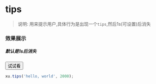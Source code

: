 <link rel="stylesheet" type="text/css" href="../assets/xui.css">
<script type="text/javascript" src="../assets/xui.js"></script>

# tips

>说明: 用来提示用户,具体行为是出现一个`tips`,然后1s(可设置)后消失


### 效果展示

##### 默认是1s后消失


<button class="xui_btn xui_btn_default" id="show_tips">试试看</button>

<script type="text/javascript">
document.getElementById('show_tips').onclick=function(){
	xu.tips('hello, world', 2000);
}
</script>

```js
xu.tips('hello, world', 2000);
```